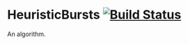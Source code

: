 # HeuristicBursts [![Build Status](https://travis-ci.org/HSDL/HeuristicBursts.svg?branch=master)](https://travis-ci.org/HSDL/HeuristicBursts/)
An algorithm.
